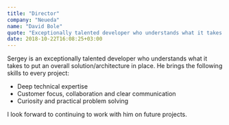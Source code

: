 ```yaml
---
title: "Director"
company: "Neueda"
name: "David Bole"
quote: "Exceptionally talented developer who understands what it takes to put an overall solution/architecture in place."
date: 2018-10-22T16:08:25+03:00
---
```


Sergey is an exceptionally talented developer who understands what it takes to put an overall solution/architecture in place.
He brings the following skills to every project:

- Deep technical expertise
- Customer focus, collaboration and clear communication
- Curiosity and practical problem solving

I look forward to continuing to work with him on future projects.
